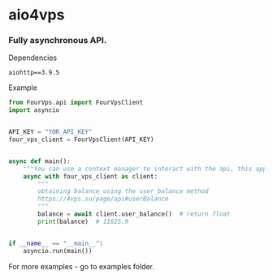 # aio4vps
### Fully asynchronous API. 
Dependencies
```
aiohttp==3.9.5
```

Example
```python
from FourVps.api import FourVpsClient
import asyncio


API_KEY = "YOR_API_KEY"
four_vps_client = FourVpsClient(API_KEY)


async def main():
    """You can use a context manager to interact with the api, this approach is most recommended."""
    async with four_vps_client as client:
        """
        obtaining balance using the user_balance method
        https://4vps.su/page/api#userBalance
        """
        balance = await client.user_balance()  # return float
        print(balance)  # 11625.9


if __name__ == "__main__":
    asyncio.run(main())

```

For more examples - go to examples folder.
